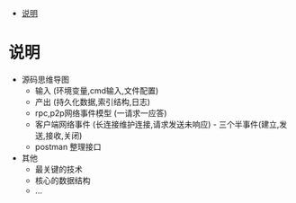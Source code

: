 <!-- TOC -->

- [说明](#说明)

<!-- /TOC -->


<a id="markdown-说明" name="说明"></a>
# 说明

* 源码思维导图
  * 输入 (环境变量,cmd输入,文件配置)
  * 产出 (持久化数据,索引结构,日志)
  * rpc,p2p网络事件模型 (一请求一应答)
  * 客户端网络事件 (长连接维护连接,请求发送未响应) - 三个半事件(建立,发送,接收,关闭)
  * postman 整理接口
* 其他
  * 最关键的技术
  * 核心的数据结构
  * ...
